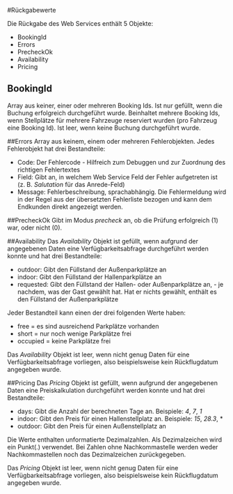 #Rückgabewerte

Die Rückgabe des Web Services enthält 5 Objekte:

* BookingId
* Errors
* PrecheckOk
* Availability
* Pricing

## BookingId
Array aus keiner, einer oder mehreren Booking Ids. Ist nur gefüllt, wenn die Buchung erfolgreich durchgeführt wurde. Beinhaltet mehrere Booking Ids, wenn Stellplätze für mehrere Fahrzeuge reserviert wurden (pro Fahrzeug eine Booking Id). Ist leer, wenn keine Buchung durchgeführt wurde.

##Errors
Array aus keinem, einem oder mehreren Fehlerobjekten. Jedes Fehlerobjekt hat drei Bestandteile:
* Code: Der Fehlercode - Hilfreich zum Debuggen und zur Zuordnung des richtigen Fehlertextes
* Field: Gibt an, in welchem Web Service Feld der Fehler aufgetreten ist (z. B. *Salutation* für das Anrede-Feld)
* Message: Fehlerbeschreibung, sprachabhängig. Die Fehlermeldung wird in der Regel aus der übersetzten Fehlerliste bezogen und kann dem Endkunden direkt angezeigt werden.
 
##PrecheckOk
Gibt im Modus *precheck* an, ob die Prüfung erfolgreich (1) war, oder nicht (0).

##Availability
Das *Availability* Objekt ist gefüllt, wenn aufgrund der angegebenen Daten eine Verfügbarkeitsabfrage durchgeführt werden konnte und hat drei Bestandteile:
* outdoor: Gibt den Füllstand der Außenparkplätze an
* indoor: Gibt den Füllstand der Hallenparkplätze an
* requested: Gibt den Füllstand der Hallen- oder Außenparkplätze an, - je nachdem, was der Gast gewählt hat. Hat er nichts gewählt, enthält es den Füllstand der Außenparkplätze

Jeder Bestandteil kann einen der drei folgenden Werte haben:
* free = es sind ausreichend Parkplätze vorhanden
* short = nur noch wenige Parkplätze frei
* occupied = keine Parkplätze frei

Das *Availability* Objekt ist leer, wenn nicht genug Daten für eine Verfügbarkeitsabfrage vorliegen, also beispielsweise kein Rückflugdatum angegeben wurde.

##Pricing
Das *Pricing* Objekt ist gefüllt, wenn aufgrund der angegebenen Daten eine Preiskalkulation durchgeführt werden konnte und hat drei Bestandteile:
* days: Gibt die Anzahl der berechneten Tage an. Beispiele: *4*, *7*, *1*
* indoor: Gibt den Preis für einen Hallenstellplatz an. Beispiele: *15*, *28.3*, *
* outdoor: Gibt den Preis für einen Außenstellplatz an

Die Werte enthalten unformatierte Dezimalzahlen. Als Dezimalzeichen wird ein Punkt(.) verwendet. Bei Zahlen ohne Nachkommastelle werden weder Nachkommastellen noch das Dezimalzeichen zurückgegeben.

Das *Pricing* Objekt ist leer, wenn nicht genug Daten für eine Verfügbarkeitsabfrage vorliegen, also beispielsweise kein Rückflugdatum angegeben wurde.

